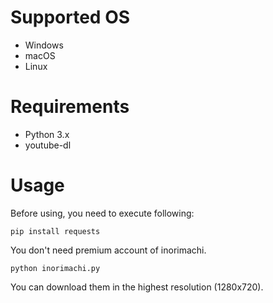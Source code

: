 # Supported OS
- Windows
- macOS
- Linux

# Requirements
- Python 3.x
- youtube-dl

# Usage
Before using, you need to execute following:
```
pip install requests
```
You don't need premium account of inorimachi.
```
python inorimachi.py
```
You can download them in the highest resolution (1280x720).
